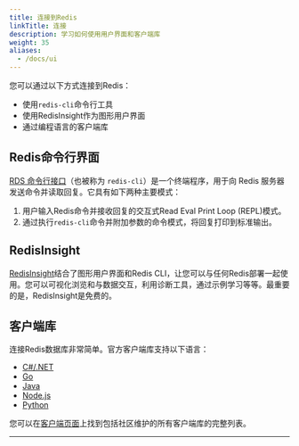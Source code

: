```yaml
---
title: 连接到Redis
linkTitle: 连接
description: 学习如何使用用户界面和客户端库
weight: 35
aliases:
  - /docs/ui
---
```


您可以通过以下方式连接到Redis：

* 使用`redis-cli`命令行工具
* 使用RedisInsight作为图形用户界面
* 通过编程语言的客户端库
  
## Redis命令行界面

[RDS 命令行接口](/docs/connect/cli)（也被称为 `redis-cli`）是一个终端程序，用于向 Redis 服务器发送命令并读取回复。它具有如下两种主要模式：

1. 用户输入Redis命令并接收回复的交互式Read Eval Print Loop (REPL)模式。
2. 通过执行`redis-cli`命令并附加参数的命令模式，将回复打印到标准输出。

## RedisInsight

[RedisInsight](/docs/connect/insight)结合了图形用户界面和Redis CLI，让您可以与任何Redis部署一起使用。您可以可视化浏览和与数据交互，利用诊断工具，通过示例学习等等。最重要的是，RedisInsight是免费的。

## 客户端库

连接Redis数据库非常简单。官方客户端库支持以下语言：

* [C#/.NET](/docs/connect/clients/dotnet)
* [Go](/docs/connect/clients/go)
* [Java](/docs/connect/clients/java)
* [Node.js](/docs/connect/clients/nodejs)
* [Python](/docs/connect/clients/python)

您可以在[客户端页面](/resources/clients/)上找到包括社区维护的所有客户端库的完整列表。

<hr/>

